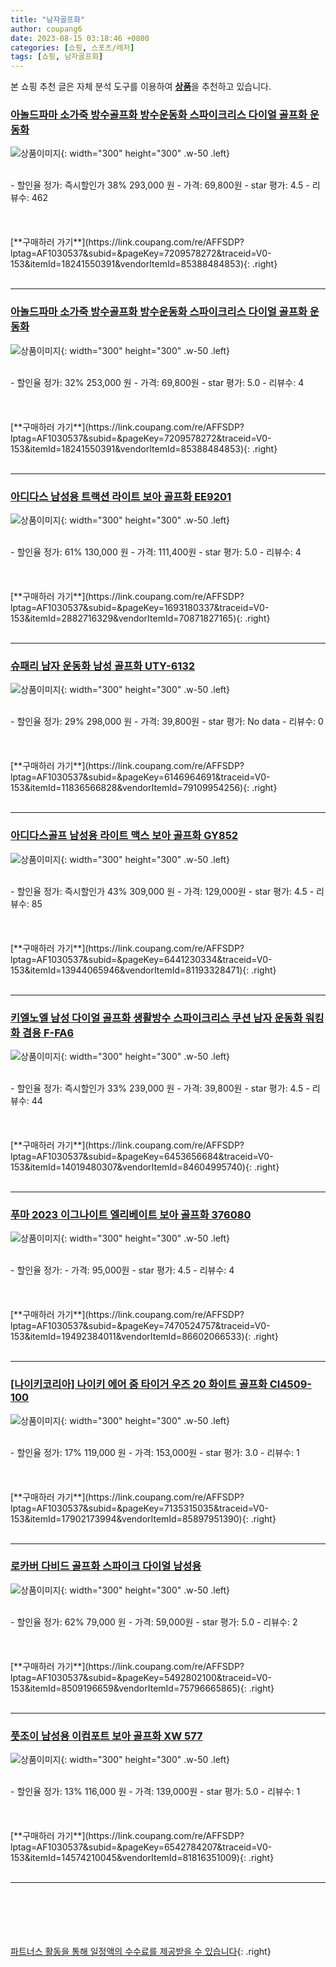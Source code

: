 ```yaml
---
title: "남자골프화"
author: coupang6
date: 2023-08-15 03:18:46 +0800
categories: [쇼핑, 스포츠/레저]
tags: [쇼핑, 남자골프화]
---
```


본 쇼핑 추천 글은 자체 분석 도구를 이용하여 [**상품**](https://link.coupang.com/a/bao1ui)을 추천하고 있습니다.

### [아놀드파마 소가죽 방수골프화 방수운동화 스파이크리스 다이얼 골프화 운동화](https://link.coupang.com/re/AFFSDP?lptag=AF1030537&subid=&pageKey=7209578272&traceid=V0-153&itemId=18241550391&vendorItemId=85388484853)

![상품이미지](https://thumbnail6.coupangcdn.com/thumbnails/remote/230x230ex/image/vendor_inventory/5902/0d9259f563d521d6787074bac7cc711a996490456dd124d4f6ae91d4be39.jpg){: width="300" height="300" .w-50 .left}


<br>
- 할인율 정가: 즉시할인가 38%  293,000   원
- 가격: 69,800원
- star 평가: 4.5
- 리뷰수: 462
<br>
<br>
<br>
<br>
[**구매하러 가기**](https://link.coupang.com/re/AFFSDP?lptag=AF1030537&subid=&pageKey=7209578272&traceid=V0-153&itemId=18241550391&vendorItemId=85388484853){: .right}
<br>
<br>

---

### [아놀드파마 소가죽 방수골프화 방수운동화 스파이크리스 다이얼 골프화 운동화](https://link.coupang.com/re/AFFSDP?lptag=AF1030537&subid=&pageKey=7209578272&traceid=V0-153&itemId=18241550391&vendorItemId=85388484853)

![상품이미지](https://thumbnail6.coupangcdn.com/thumbnails/remote/230x230ex/image/vendor_inventory/5902/0d9259f563d521d6787074bac7cc711a996490456dd124d4f6ae91d4be39.jpg){: width="300" height="300" .w-50 .left}


<br>
- 할인율 정가: 32%  253,000   원
- 가격: 69,800원
- star 평가: 5.0
- 리뷰수: 4
<br>
<br>
<br>
<br>
[**구매하러 가기**](https://link.coupang.com/re/AFFSDP?lptag=AF1030537&subid=&pageKey=7209578272&traceid=V0-153&itemId=18241550391&vendorItemId=85388484853){: .right}
<br>
<br>

---

### [아디다스 남성용 트랙션 라이트 보아 골프화 EE9201](https://link.coupang.com/re/AFFSDP?lptag=AF1030537&subid=&pageKey=1693180337&traceid=V0-153&itemId=2882716329&vendorItemId=70871827165)

![상품이미지](https://thumbnail7.coupangcdn.com/thumbnails/remote/230x230ex/image/retail/images/3821672939263770-159b57df-4fb5-43b4-8fa1-59f8b5077921.jpg){: width="300" height="300" .w-50 .left}


<br>
- 할인율 정가: 61%  130,000   원
- 가격: 111,400원
- star 평가: 5.0
- 리뷰수: 4
<br>
<br>
<br>
<br>
[**구매하러 가기**](https://link.coupang.com/re/AFFSDP?lptag=AF1030537&subid=&pageKey=1693180337&traceid=V0-153&itemId=2882716329&vendorItemId=70871827165){: .right}
<br>
<br>

---

### [슈패리 남자 운동화 남성 골프화 UTY-6132](https://link.coupang.com/re/AFFSDP?lptag=AF1030537&subid=&pageKey=6146964691&traceid=V0-153&itemId=11836566828&vendorItemId=79109954256)

![상품이미지](https://thumbnail7.coupangcdn.com/thumbnails/remote/230x230ex/image/vendor_inventory/1be2/f8d27dbb0e8a4147bb26cfab64d55ccfaeed541ac7e597e5b444db29859e.jpg){: width="300" height="300" .w-50 .left}


<br>
- 할인율 정가: 29%  298,000   원
- 가격: 39,800원
- star 평가: No data
- 리뷰수: 0
<br>
<br>
<br>
<br>
[**구매하러 가기**](https://link.coupang.com/re/AFFSDP?lptag=AF1030537&subid=&pageKey=6146964691&traceid=V0-153&itemId=11836566828&vendorItemId=79109954256){: .right}
<br>
<br>

---

### [아디다스골프 남성용 라이트 맥스 보아 골프화 GY852](https://link.coupang.com/re/AFFSDP?lptag=AF1030537&subid=&pageKey=6441230334&traceid=V0-153&itemId=13944065946&vendorItemId=81193328471)

![상품이미지](https://thumbnail9.coupangcdn.com/thumbnails/remote/230x230ex/image/retail/images/4120458339873743-8b04cf5e-9372-4ca4-8e31-f8007847a1b7.jpg){: width="300" height="300" .w-50 .left}


<br>
- 할인율 정가: 즉시할인가 43%  309,000   원
- 가격: 129,000원
- star 평가: 4.5
- 리뷰수: 85
<br>
<br>
<br>
<br>
[**구매하러 가기**](https://link.coupang.com/re/AFFSDP?lptag=AF1030537&subid=&pageKey=6441230334&traceid=V0-153&itemId=13944065946&vendorItemId=81193328471){: .right}
<br>
<br>

---

### [키엘노엘 남성 다이얼 골프화 생활방수 스파이크리스 쿠션 남자 운동화 워킹화 겸용 F-FA6](https://link.coupang.com/re/AFFSDP?lptag=AF1030537&subid=&pageKey=6453656684&traceid=V0-153&itemId=14019480307&vendorItemId=84604995740)

![상품이미지](https://thumbnail7.coupangcdn.com/thumbnails/remote/230x230ex/image/vendor_inventory/5e13/758d29393a2c77a976f80dd64c60d9b43d46e533b623636dd0b55bbb3f83.jpg){: width="300" height="300" .w-50 .left}


<br>
- 할인율 정가: 즉시할인가 33%  239,000   원
- 가격: 39,800원
- star 평가: 4.5
- 리뷰수: 44
<br>
<br>
<br>
<br>
[**구매하러 가기**](https://link.coupang.com/re/AFFSDP?lptag=AF1030537&subid=&pageKey=6453656684&traceid=V0-153&itemId=14019480307&vendorItemId=84604995740){: .right}
<br>
<br>

---

### [푸마 2023 이그나이트 엘리베이트 보아 골프화 376080](https://link.coupang.com/re/AFFSDP?lptag=AF1030537&subid=&pageKey=7470524757&traceid=V0-153&itemId=19492384011&vendorItemId=86602066533)

![상품이미지](https://thumbnail6.coupangcdn.com/thumbnails/remote/230x230ex/image/vendor_inventory/3c22/c2e63f377c10381fdba638abc3d32b95905fbd8fd4f1d2c14cc7a279a0bb.jpg){: width="300" height="300" .w-50 .left}


<br>
- 할인율 정가: 
- 가격: 95,000원
- star 평가: 4.5
- 리뷰수: 4
<br>
<br>
<br>
<br>
[**구매하러 가기**](https://link.coupang.com/re/AFFSDP?lptag=AF1030537&subid=&pageKey=7470524757&traceid=V0-153&itemId=19492384011&vendorItemId=86602066533){: .right}
<br>
<br>

---

### [[나이키코리아] 나이키 에어 줌 타이거 우즈 20 화이트 골프화 CI4509-100](https://link.coupang.com/re/AFFSDP?lptag=AF1030537&subid=&pageKey=7135315035&traceid=V0-153&itemId=17902173994&vendorItemId=85897951390)

![상품이미지](https://thumbnail7.coupangcdn.com/thumbnails/remote/230x230ex/image/vendor_inventory/3550/2e95a9327ec4fd7f77e7c5369b923e205b484f57774ddd2ec31c78338958.jpg){: width="300" height="300" .w-50 .left}


<br>
- 할인율 정가: 17%  119,000   원
- 가격: 153,000원
- star 평가: 3.0
- 리뷰수: 1
<br>
<br>
<br>
<br>
[**구매하러 가기**](https://link.coupang.com/re/AFFSDP?lptag=AF1030537&subid=&pageKey=7135315035&traceid=V0-153&itemId=17902173994&vendorItemId=85897951390){: .right}
<br>
<br>

---

### [로카버 다비드 골프화 스파이크 다이얼 남성용](https://link.coupang.com/re/AFFSDP?lptag=AF1030537&subid=&pageKey=5492802100&traceid=V0-153&itemId=8509196659&vendorItemId=75796665865)

![상품이미지](https://thumbnail7.coupangcdn.com/thumbnails/remote/230x230ex/image/vendor_inventory/a84d/351ac346db9f640aefb241f78379dba60936cc48eb764596311970481c50.jpg){: width="300" height="300" .w-50 .left}


<br>
- 할인율 정가: 62%  79,000   원
- 가격: 59,000원
- star 평가: 5.0
- 리뷰수: 2
<br>
<br>
<br>
<br>
[**구매하러 가기**](https://link.coupang.com/re/AFFSDP?lptag=AF1030537&subid=&pageKey=5492802100&traceid=V0-153&itemId=8509196659&vendorItemId=75796665865){: .right}
<br>
<br>

---

### [풋조이 남성용 이컴포트 보아 골프화 XW 577](https://link.coupang.com/re/AFFSDP?lptag=AF1030537&subid=&pageKey=6542784207&traceid=V0-153&itemId=14574210045&vendorItemId=81816351009)

![상품이미지](https://thumbnail10.coupangcdn.com/thumbnails/remote/230x230ex/image/retail/images/5412142457070714-24b0e3aa-dc1e-42b5-9ac5-7ee7b8f4395d.jpg){: width="300" height="300" .w-50 .left}


<br>
- 할인율 정가: 13%  116,000   원
- 가격: 139,000원
- star 평가: 5.0
- 리뷰수: 1
<br>
<br>
<br>
<br>
[**구매하러 가기**](https://link.coupang.com/re/AFFSDP?lptag=AF1030537&subid=&pageKey=6542784207&traceid=V0-153&itemId=14574210045&vendorItemId=81816351009){: .right}
<br>
<br>

---
<br><br><br><br><br> [파트너스 활동을 통해 일정액의 수수료를 제공받을 수 있습니다](https://link.coupang.com/a/bao1ui){: .right}